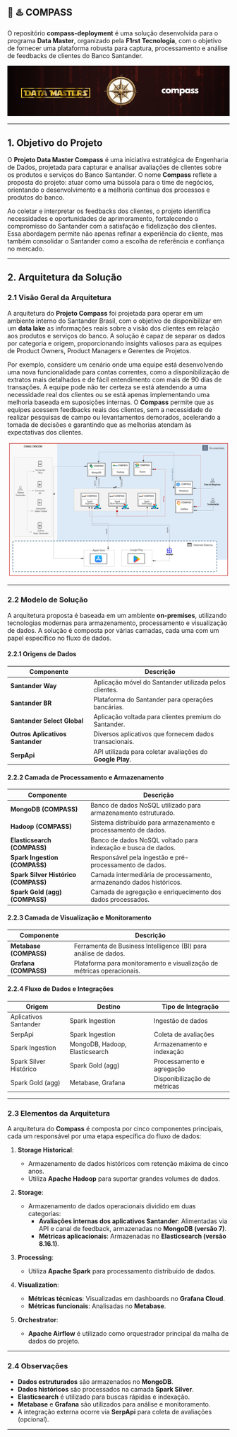 🧭 ♨️ COMPASS
---

O repositório **compass-deployment** é uma solução desenvolvida para o programa **Data Master**, organizado pela **F1rst Tecnologia**, com o objetivo de fornecer uma plataforma robusta para captura, processamento e análise de feedbacks de clientes do Banco Santander.

![<data-master-compass>](https://github.com/gacarvalho/compass-deployment/blob/main/img/header.png)

---

## 1. Objetivo do Projeto

O **Projeto Data Master Compass** é uma iniciativa estratégica de Engenharia de Dados, projetada para capturar e analisar avaliações de clientes sobre os produtos e serviços do Banco Santander. O nome **Compass** reflete a proposta do projeto: atuar como uma bússola para o time de negócios, orientando o desenvolvimento e a melhoria contínua dos processos e produtos do banco.

Ao coletar e interpretar os feedbacks dos clientes, o projeto identifica necessidades e oportunidades de aprimoramento, fortalecendo o compromisso do Santander com a satisfação e fidelização dos clientes. Essa abordagem permite não apenas refinar a experiência do cliente, mas também consolidar o Santander como a escolha de referência e confiança no mercado.

---

## 2. Arquitetura da Solução

### 2.1 Visão Geral da Arquitetura

A arquitetura do **Projeto Compass** foi projetada para operar em um ambiente interno do Santander Brasil, com o objetivo de disponibilizar em um **data lake** as informações reais sobre a visão dos clientes em relação aos produtos e serviços do banco. A solução é capaz de separar os dados por categoria e origem, proporcionando insights valiosos para as equipes de Product Owners, Product Managers e Gerentes de Projetos.

Por exemplo, considere um cenário onde uma equipe está desenvolvendo uma nova funcionalidade para contas correntes, como a disponibilização de extratos mais detalhados e de fácil entendimento com mais de 90 dias de transações. A equipe pode não ter certeza se está atendendo a uma necessidade real dos clientes ou se está apenas implementando uma melhoria baseada em suposições internas. O **Compass** permite que as equipes acessem feedbacks reais dos clientes, sem a necessidade de realizar pesquisas de campo ou levantamentos demorados, acelerando a tomada de decisões e garantindo que as melhorias atendam às expectativas dos clientes.

![<arquitetura-data-master-compass>](https://github.com/gacarvalho/compass-deployment/blob/main/img/arquitetura.png)

---

### 2.2 Modelo de Solução

A arquitetura proposta é baseada em um ambiente **on-premises**, utilizando tecnologias modernas para armazenamento, processamento e visualização de dados. A solução é composta por várias camadas, cada uma com um papel específico no fluxo de dados.

#### 2.2.1 Origens de Dados

| **Componente**                 | **Descrição**                                          |
|--------------------------------|------------------------------------------------------|
| **Santander Way**              | Aplicação móvel do Santander utilizada pelos clientes. |
| **Santander BR**               | Plataforma do Santander para operações bancárias.   |
| **Santander Select Global**    | Aplicação voltada para clientes premium do Santander. |
| **Outros Aplicativos Santander** | Diversos aplicativos que fornecem dados transacionais. |
| **SerpApi**                    | API utilizada para coletar avaliações do **Google Play**. |

#### 2.2.2 Camada de Processamento e Armazenamento

| **Componente**                 | **Descrição**                                        |
|--------------------------------|----------------------------------------------------|
| **MongoDB (COMPASS)**          | Banco de dados NoSQL utilizado para armazenamento estruturado. |
| **Hadoop (COMPASS)**           | Sistema distribuído para armazenamento e processamento de dados. |
| **Elasticsearch (COMPASS)**    | Banco de dados NoSQL voltado para indexação e busca de dados. |
| **Spark Ingestion (COMPASS)**  | Responsável pela ingestão e pré-processamento de dados. |
| **Spark Silver Histórico (COMPASS)** | Camada intermediária de processamento, armazenando dados históricos. |
| **Spark Gold (agg) (COMPASS)** | Camada de agregação e enriquecimento dos dados processados. |

#### 2.2.3 Camada de Visualização e Monitoramento

| **Componente**     | **Descrição**                                              |
|------------------|----------------------------------------------------------|
| **Metabase (COMPASS)** | Ferramenta de Business Intelligence (BI) para análise de dados. |
| **Grafana (COMPASS)**  | Plataforma para monitoramento e visualização de métricas operacionais. |

#### 2.2.4 Fluxo de Dados e Integrações

| **Origem**                          | **Destino**                              | **Tipo de Integração**  |
|----------------------------------|----------------------------------|---------------------|
| Aplicativos Santander            | Spark Ingestion                 | Ingestão de dados  |
| SerpApi                          | Spark Ingestion                 | Coleta de avaliações  |
| Spark Ingestion                  | MongoDB, Hadoop, Elasticsearch  | Armazenamento e indexação  |
| Spark Silver Histórico           | Spark Gold (agg)                | Processamento e agregação  |
| Spark Gold (agg)                 | Metabase, Grafana               | Disponibilização de métricas |

---

### 2.3 Elementos da Arquitetura

A arquitetura do **Compass** é composta por cinco componentes principais, cada um responsável por uma etapa específica do fluxo de dados:

1. **Storage Historical**: 
   - Armazenamento de dados históricos com retenção máxima de cinco anos.
   - Utiliza **Apache Hadoop** para suportar grandes volumes de dados.

2. **Storage**:
   - Armazenamento de dados operacionais dividido em duas categorias:
     - **Avaliações internas dos aplicativos Santander**: Alimentadas via API e canal de feedback, armazenadas no **MongoDB (versão 7)**.
     - **Métricas aplicacionais**: Armazenadas no **Elasticsearch (versão 8.16.1)**.

3. **Processing**:
   - Utiliza **Apache Spark** para processamento distribuído de dados.

4. **Visualization**:
   - **Métricas técnicas**: Visualizadas em dashboards no **Grafana Cloud**.
   - **Métricas funcionais**: Analisadas no **Metabase**.

5. **Orchestrator**:
   - **Apache Airflow** é utilizado como orquestrador principal da malha de dados do projeto.

---

### 2.4 Observações

- **Dados estruturados** são armazenados no **MongoDB**.
- **Dados históricos** são processados na camada **Spark Silver**.
- **Elasticsearch** é utilizado para buscas rápidas e indexação.
- **Metabase** e **Grafana** são utilizados para análise e monitoramento.
- A integração externa ocorre via **SerpApi** para coleta de avaliações (opcional).

---


